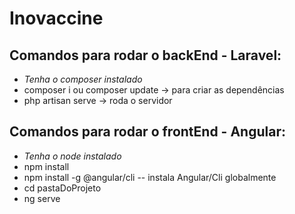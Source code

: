 # Inovaccine

## Comandos para rodar o backEnd - Laravel:
- *Tenha o composer instalado*
- composer i ou composer update -> para criar as dependências
- php artisan serve -> roda o servidor

## Comandos para rodar o frontEnd - Angular:
- *Tenha o node instalado*
- npm install
- npm install -g @angular/cli -- instala Angular/Cli globalmente
- cd pastaDoProjeto
- ng serve